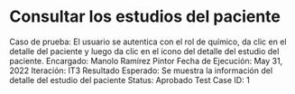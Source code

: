 # Consultar los estudios del paciente

Caso de prueba: El usuario se autentica con el rol de químico, da clic en el detalle del paciente y luego da clic en el icono del detalle del estudio del paciente.
Encargado: Manolo Ramírez Pintor
Fecha de Ejecución: May 31, 2022
Iteración: IT3
Resultado Esperado: Se muestra la información del detalle del estudio del paciente
Status: Aprobado
Test Case ID: 1